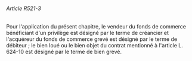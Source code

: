 ###### Article R521-3

Pour l'application du présent chapitre, le vendeur du fonds de commerce bénéficiant d'un privilège est désigné par le terme de créancier et l'acquéreur du fonds de commerce grevé est désigné par le terme de débiteur ; le bien loué ou le bien objet du contrat mentionné à l'article L. 624-10 est désigné par le terme de bien grevé.

